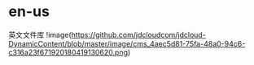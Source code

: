 # en-us
英文文件库
!image(https://github.com/jdcloudcom/jdcloud-DynamicContent/blob/master/image/cms_4aec5d81-75fa-48a0-94c6-c316a23f671920180419130620.png)

